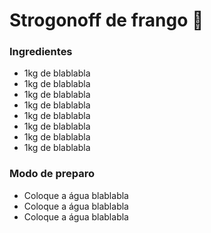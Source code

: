 # Strogonoff de frango :chicken:

### Ingredientes

- 1kg de blablabla
- 1kg de blablabla
- 1kg de blablabla
- 1kg de blablabla
- 1kg de blablabla
- 1kg de blablabla
- 1kg de blablabla
- 1kg de blablabla

### Modo de preparo

- Coloque a água blablabla
- Coloque a água blablabla
- Coloque a água blablabla